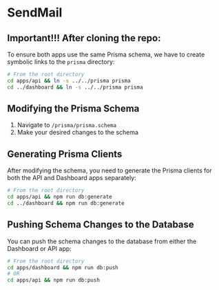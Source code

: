 # SendMail

## Important!!! After cloning the repo:

To ensure both apps use the same Prisma schema, we have to create symbolic links to the `prisma` directory:

```bash
# From the root directory
cd apps/api && ln -s ../../prisma prisma
cd ../dashboard && ln -s ../../prisma prisma
```

## Modifying the Prisma Schema

1. Navigate to `/prisma/prisma.schema`
2. Make your desired changes to the schema

## Generating Prisma Clients

After modifying the schema, you need to generate the Prisma clients for both the API and Dashboard apps separately:

```bash
# From the root directory
cd apps/api && npm run db:generate
cd ../dashboard && npm run db:generate
```

## Pushing Schema Changes to the Database

You can push the schema changes to the database from either the Dashboard or API app:

```bash
# From the root directory
cd apps/dashboard && npm run db:push
# OR
cd apps/api && npm run db:push
```
